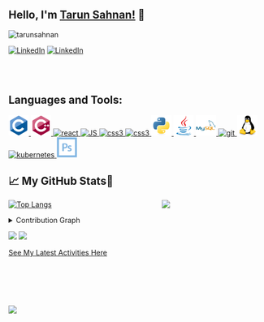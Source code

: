 ## Hello, I'm [Tarun Sahnan!]() 👋

<p align="left"> <img src="https://komarev.com/ghpvc/?username=tarunsahnan&color=green&style=plastic" alt="tarunsahnan" /> </p>

[<img align="top" alt="LinkedIn" src="https://img.shields.io/badge/LinkedIn-0077B5?style=for-the-badge&logo=linkedin&logoColor=white" />](https://www.linkedin.com/in/tarun-sahnan/)
[<img align="top" alt="LinkedIn" src="https://img.shields.io/badge/Gmail-D14836?style=for-the-badge&logo=gmail&logoColor=white" />](mailto:tarunsahnan98@gmail.com)


<br/>
<br/> 


## Languages and Tools:
<div>
  
<p align="left"><a href="https://www.cprogramming.com/" target="_blank" rel="noreferrer"> <img src="https://raw.githubusercontent.com/devicons/devicon/master/icons/c/c-original.svg" alt="c" width="40" height="40"/> </a> <a href="https://www.w3schools.com/cpp/" target="_blank" rel="noreferrer"> <img src="https://raw.githubusercontent.com/devicons/devicon/master/icons/cplusplus/cplusplus-original.svg" alt="cplusplus" width="40" height="40"/> </a>  <a href="https://reactjs.org/" target="_blank" rel="noreferrer"> <img src="https://upload.wikimedia.org/wikipedia/commons/a/a7/React-icon.svg" alt="react" width="40" height="40"/> </a> <a href="https://www.javascript.com/" target="_blank" rel="noreferrer"> <img src="https://upload.wikimedia.org/wikipedia/commons/9/99/Unofficial_JavaScript_logo_2.svg" alt="JS" width="40" height="40"/> </a><a href="https://developer.mozilla.org/en-US/docs/Web/CSS" target="_blank" rel="noreferrer"> <img src="https://upload.wikimedia.org/wikipedia/commons/d/d5/CSS3_logo_and_wordmark.svg" alt="css3" width="40" height="40"/> </a><a href="https://developer.mozilla.org/en-US/docs/Web/HTML" target="_blank" rel="noreferrer"> <img src="https://upload.wikimedia.org/wikipedia/commons/6/61/HTML5_logo_and_wordmark.svg" alt="css3" width="40" height="40"/> </a><a href="https://www.python.org" target="_blank" rel="noreferrer"> <img src="https://raw.githubusercontent.com/devicons/devicon/master/icons/python/python-original.svg" alt="python" width="40" height="40"/> </a><a href="https://www.java.com" target="_blank" rel="noreferrer"> <img src="https://raw.githubusercontent.com/devicons/devicon/master/icons/java/java-original.svg" alt="java" width="40" height="40"/> </a> <a href="https://www.mysql.com/" target="_blank" rel="noreferrer"> <img src="https://raw.githubusercontent.com/devicons/devicon/master/icons/mysql/mysql-original-wordmark.svg" alt="mysql" width="40" height="40"/> </a> <a href="https://git-scm.com/" target="_blank" rel="noreferrer"> <img src="https://www.vectorlogo.zone/logos/git-scm/git-scm-icon.svg" alt="git" width="40" height="40"/> </a>  <a href="https://www.linux.org/" target="_blank" rel="noreferrer"> <img src="https://raw.githubusercontent.com/devicons/devicon/master/icons/linux/linux-original.svg" alt="linux" width="40" height="40"/> </a> <a href="https://kubernetes.io" target="_blank" rel="noreferrer"> <img src="https://www.vectorlogo.zone/logos/kubernetes/kubernetes-icon.svg" alt="kubernetes" width="40" height="40"/> </a><a href="https://www.photoshop.com/en" target="_blank" rel="noreferrer"> <img src="https://raw.githubusercontent.com/devicons/devicon/master/icons/photoshop/photoshop-line.svg" alt="photoshop" width="40" height="40"/> </a> </p>
</div>

## &#x1f4c8; My GitHub Stats🎯
<img width="40%" align="right" src="https://media1.giphy.com/media/qgQUggAC3Pfv687qPC/giphy.gif?cid=ecf05e47gckusu0myysd5y2czk10e70ogsrwk8bqvl37dvmn&rid=giphy.gif&ct=g" />

[![Top Langs](https://github-readme-stats.vercel.app/api/top-langs/?username=tarunsahnan&theme=outrun)](https://github.com/anuraghazra/github-readme-stats)
  
<details><summary>Contribution Graph</summary>
<p align="left">
<img width="90%" src="https://activity-graph.herokuapp.com/graph?username=tarunsahnan&theme=outrun&no-frame=true" /></p>
</details>

<p align="left">
  <img width="48%" src="https://github-readme-stats.vercel.app/api?username=tarunsahnan&show_icons=true&theme=outrun&count_private=true&include_all_commits=true" /> 
  <img width="48%" src="https://github-readme-streak-stats.herokuapp.com/?user=tarunsahnan&theme=shades-of-purple" />
</p>  

<a href="https://gitstalk.netlify.app/tarunsahnan/" target="_blank"> See My Latest Activities Here</a>

<br></br>
<br></br>

<img src ="https://user-images.githubusercontent.com/58820001/163718020-9eca11e2-77fb-4e5a-8ef7-0b3e10d16db5.svg" align = "left" width = 50%>
<div>
